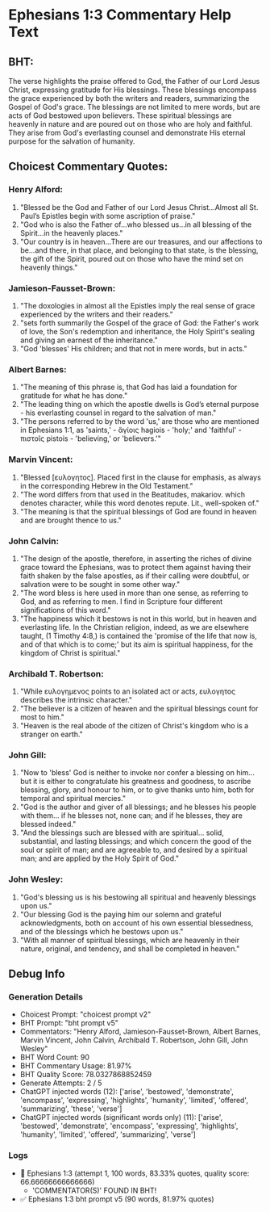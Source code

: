 # Ephesians 1:3 Commentary Help Text

## BHT:
The verse highlights the praise offered to God, the Father of our Lord Jesus Christ, expressing gratitude for His blessings. These blessings encompass the grace experienced by both the writers and readers, summarizing the Gospel of God's grace. The blessings are not limited to mere words, but are acts of God bestowed upon believers. These spiritual blessings are heavenly in nature and are poured out on those who are holy and faithful. They arise from God's everlasting counsel and demonstrate His eternal purpose for the salvation of humanity.

## Choicest Commentary Quotes:
### Henry Alford:
1. "Blessed be the God and Father of our Lord Jesus Christ...Almost all St. Paul’s Epistles begin with some ascription of praise."
2. "God who is also the Father of...who blessed us...in all blessing of the Spirit...in the heavenly places."
3. "Our country is in heaven...There are our treasures, and our affections to be...and there, in that place, and belonging to that state, is the blessing, the gift of the Spirit, poured out on those who have the mind set on heavenly things."

### Jamieson-Fausset-Brown:
1. "The doxologies in almost all the Epistles imply the real sense of grace experienced by the writers and their readers."
2. "sets forth summarily the Gospel of the grace of God: the Father's work of love, the Son's redemption and inheritance, the Holy Spirit's sealing and giving an earnest of the inheritance."
3. "God 'blesses' His children; and that not in mere words, but in acts."


### Albert Barnes:
1. "The meaning of this phrase is, that God has laid a foundation for gratitude for what he has done."
2. "The leading thing on which the apostle dwells is God’s eternal purpose - his everlasting counsel in regard to the salvation of man."
3. "The persons referred to by the word 'us,' are those who are mentioned in Ephesians 1:1, as 'saints,' - ἅγίοις hagiois - 'holy;' and 'faithful' - πιστοῖς pistois - 'believing,' or 'believers.'"

### Marvin Vincent:
1. "Blessed [ευλογητος]. Placed first in the clause for emphasis, as always in the corresponding Hebrew in the Old Testament."
2. "The word differs from that used in the Beatitudes, makariov. which denotes character, while this word denotes repute. Lit., well-spoken of."
3. "The meaning is that the spiritual blessings of God are found in heaven and are brought thence to us."

### John Calvin:
1. "The design of the apostle, therefore, in asserting the riches of divine grace toward the Ephesians, was to protect them against having their faith shaken by the false apostles, as if their calling were doubtful, or salvation were to be sought in some other way."
2. "The word bless is here used in more than one sense, as referring to God, and as referring to men. I find in Scripture four different significations of this word."
3. "The happiness which it bestows is not in this world, but in heaven and everlasting life. In the Christian religion, indeed, as we are elsewhere taught, (1 Timothy 4:8,) is contained the 'promise of the life that now is, and of that which is to come;' but its aim is spiritual happiness, for the kingdom of Christ is spiritual."

### Archibald T. Robertson:
1. "While ευλογημενος points to an isolated act or acts, ευλογητος describes the intrinsic character."
2. "The believer is a citizen of heaven and the spiritual blessings count for most to him."
3. "Heaven is the real abode of the citizen of Christ's kingdom who is a stranger on earth."

### John Gill:
1. "Now to 'bless' God is neither to invoke nor confer a blessing on him... but it is either to congratulate his greatness and goodness, to ascribe blessing, glory, and honour to him, or to give thanks unto him, both for temporal and spiritual mercies."
2. "God is the author and giver of all blessings; and he blesses his people with them... if he blesses not, none can; and if he blesses, they are blessed indeed."
3. "And the blessings such are blessed with are spiritual... solid, substantial, and lasting blessings; and which concern the good of the soul or spirit of man; and are agreeable to, and desired by a spiritual man; and are applied by the Holy Spirit of God."

### John Wesley:
1. "God's blessing us is his bestowing all spiritual and heavenly blessings upon us."
2. "Our blessing God is the paying him our solemn and grateful acknowledgments, both on account of his own essential blessedness, and of the blessings which he bestows upon us."
3. "With all manner of spiritual blessings, which are heavenly in their nature, original, and tendency, and shall be completed in heaven."


## Debug Info
### Generation Details
- Choicest Prompt: "choicest prompt v2"
- BHT Prompt: "bht prompt v5"
- Commentators: "Henry Alford, Jamieson-Fausset-Brown, Albert Barnes, Marvin Vincent, John Calvin, Archibald T. Robertson, John Gill, John Wesley"
- BHT Word Count: 90
- BHT Commentary Usage: 81.97%
- BHT Quality Score: 78.0327868852459
- Generate Attempts: 2 / 5
- ChatGPT injected words (12):
	['arise', 'bestowed', 'demonstrate', 'encompass', 'expressing', 'highlights', 'humanity', 'limited', 'offered', 'summarizing', 'these', 'verse']
- ChatGPT injected words (significant words only) (11):
	['arise', 'bestowed', 'demonstrate', 'encompass', 'expressing', 'highlights', 'humanity', 'limited', 'offered', 'summarizing', 'verse']

### Logs
- 🔄 Ephesians 1:3 (attempt 1, 100 words, 83.33% quotes, quality score: 66.66666666666666) 
	- 'COMMENTATOR(S)' FOUND IN BHT!
- ✅ Ephesians 1:3 bht prompt v5 (90 words, 81.97% quotes)